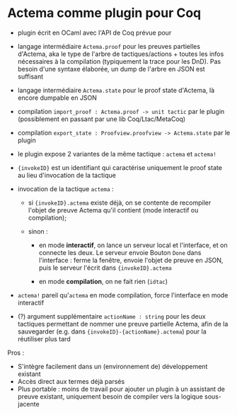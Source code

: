 # Actema comme plugin pour Coq

- plugin écrit en OCaml avec l'API de Coq prévue pour

- langage intermédiaire `Actema.proof` pour les preuves partielles d'Actema, aka
  le type de l'arbre de tactiques/actions + toutes les infos nécessaires à la
  compilation (typiquement la trace pour les DnD). Pas besoin d'une syntaxe
  élaborée, un dump de l'arbre en JSON est suffisant

- langage intermédiaire `Actema.state` pour le proof state d'Actema, là encore
  dumpable en JSON

- compilation `import_proof : Actema.proof -> unit tactic` par le plugin
  (possiblement en passant par une lib Coq/Ltac/MetaCoq)

- compilation `export_state : Proofview.proofview -> Actema.state` par le plugin

- le plugin expose 2 variantes de la même tactique : `actema` et `actema!`

- `{invokeID}` est un identifiant qui caractérise uniquement le proof state au
  lieu d'invocation de la tactique

- invocation de la tactique `actema` :

  * si `{invokeID}.actema` existe déjà, on se contente de recompiler l'objet de
  preuve Actema qu'il contient (mode interactif ou compilation);

  * sinon :

    + en mode **interactif**, on lance un serveur local et l'interface, et on
    connecte les deux. Le serveur envoie Bouton `Done` dans l'interface : ferme la fenêtre, envoie
    l'objet de preuve en JSON, puis le serveur l'écrit dans `{invokeID}.actema`

    + en mode **compilation**, on ne fait rien (`idtac`)

- `actema!` pareil qu'`actema` en mode compilation, force l'interface en mode
  interactif

- (?) argument supplémentaire `actionName : string` pour les deux tactiques
  permettant de nommer une preuve partielle Actema, afin de la sauvegarder (e.g.
  dans `{invokeID}-{actionName}.actema`) pour la réutiliser plus tard

Pros :

- S'intègre facilement dans un (environnement de) développement existant
- Accès direct aux termes déjà parsés
- Plus portable : moins de travail pour ajouter un plugin à un assistant de
preuve existant, uniquement besoin de compiler vers la logique sous-jacente